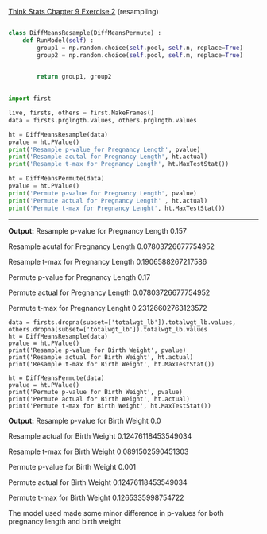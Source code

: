 [Think Stats Chapter 9 Exercise 2](http://greenteapress.com/thinkstats2/html/thinkstats2010.html#toc90) (resampling)
```Python

class DiffMeansResample(DiffMeansPermute) :
    def RunModel(self) :
        group1 = np.random.choice(self.pool, self.n, replace=True)
        group2 = np.random.choice(self.pool, self.m, replace=True)

        
        return group1, group2
        
```

```Python
import first

live, firsts, others = first.MakeFrames()
data = firsts.prglngth.values, others.prglngth.values

ht = DiffMeansResample(data)
pvalue = ht.PValue()
print('Resample p-value for Pregnancy Length', pvalue)
print('Resample acutal for Pregnancy Length', ht.actual)
print('Resample t-max for Pregnancy Length', ht.MaxTestStat())

ht = DiffMeansPermute(data)
pvalue = ht.PValue()
print('Permute p-value for Pregnancy Length', pvalue)
print('Permute actual for Pregnancy Length' , ht.actual)
print('Permute t-max for Pregnancy Lenght', ht.MaxTestStat())

```
---
**Output:**
Resample p-value for Pregnancy Length 0.157

Resample acutal for Pregnancy Length 0.07803726677754952

Resample t-max for Pregnancy Length 0.1906588267217586

Permute p-value for Pregnancy Length 0.17

Permute actual for Pregnancy Length 0.07803726677754952

Permute t-max for Pregnancy Lenght 0.23126602763123572


```Pthon
data = firsts.dropna(subset=['totalwgt_lb']).totalwgt_lb.values, others.dropna(subset=['totalwgt_lb']).totalwgt_lb.values
ht = DiffMeansResample(data)
pvalue = ht.PValue()
print('Resample p-value for Birth Weight', pvalue)
print('Resample actual for Birth Weight', ht.actual)
print('Resample t-max for Birth Weight', ht.MaxTestStat())

ht = DiffMeansPermute(data)
pvalue = ht.PValue()
print('Permute p-value for Birth Weight', pvalue)
print('Permute actual for Birth Weight', ht.actual)
print('Permute t-max for Birth Weight', ht.MaxTestStat())
```
**Output:**
Resample p-value for Birth Weight 0.0

Resample actual for Birth Weight 0.12476118453549034

Resample t-max for Birth Weight 0.0891502590451303

Permute p-value for Birth Weight 0.001

Permute actual for Birth Weight 0.12476118453549034

Permute t-max for Birth Weight 0.1265335998754722


The model used made some minor difference in p-values for both pregnancy length and birth weight
   

